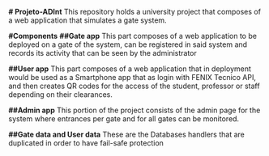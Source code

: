 **# Projeto-ADInt**
This repository holds a university project that composes of a web application that simulates a gate system.

**#Components**
**##Gate app**
This part composes of a web application to be deployed on a gate of the system, can be registered in said system and records its activity
that can be seen by the administrator

**##User app**
This part composes of a web application that in deployment would be used as a Smartphone app that as login with FENIX Tecnico API, and then
creates QR codes for the access of the student, professor or staff depending on their clearances.

**##Admin app**
This portion of the project consists of the admin page for the system where entrances per gate and for all gates can be monitored.

**##Gate data and User data**
These are the Databases handlers that are duplicated in order to have fail-safe protection
